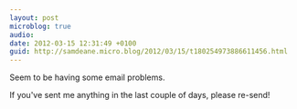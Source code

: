 ```yaml
---
layout: post
microblog: true
audio: 
date: 2012-03-15 12:31:49 +0100
guid: http://samdeane.micro.blog/2012/03/15/t180254973886611456.html
---
```

Seem to be having some email problems.

If you've sent me anything in the last couple of days, please re-send!
